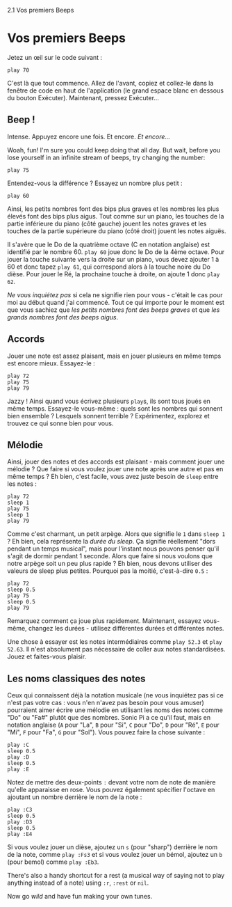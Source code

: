 2.1 Vos premiers Beeps

# Vos premiers Beeps

Jetez un œil sur le code suivant :

```
play 70
```

C'est là que tout commence. Allez de l'avant, copiez et collez-le dans la fenêtre de code en haut de l'application (le grand espace blanc en dessous du bouton Exécuter). Maintenant, pressez Exécuter...

## Beep !

Intense. Appuyez encore une fois. Et encore. *Et encore...*

Woah, fun! I'm sure you could keep doing that all day. But wait, before you lose yourself in an infinite stream of beeps, try changing the number:

```
play 75
```

Entendez-vous la différence ? Essayez un nombre plus petit :

```
play 60
```

Ainsi, les petits nombres font des bips plus graves et les nombres les plus élevés font des bips plus aigus. Tout comme sur un piano, les touches de la partie inférieure du piano (côté gauche) jouent les notes graves et les touches de la partie supérieure du piano (côté droit) jouent les notes aiguës.

Il s'avère que le Do de la quatrième octave (C en notation anglaise) est identifié par le nombre 60. `play 60` joue donc le Do de la 4ème octave. Pour jouer la touche suivante vers la droite sur un piano, vous devez ajouter 1 à 60 et donc tapez `play 61`, qui correspond alors à la touche noire du Do dièse. Pour jouer le Ré, la prochaine touche à droite, on ajoute 1 donc `play 62`.

*Ne vous inquiétez pas* si cela ne signifie rien pour vous - c'était le cas pour moi au début quand j'ai commencé. Tout ce qui importe pour le moment est que vous sachiez que *les petits nombres font des beeps graves* et que *les grands nombres font des beeps aigus*.

## Accords

Jouer une note est assez plaisant, mais en jouer plusieurs en même temps est encore mieux. Essayez-le :

```
play 72
play 75
play 79
```

Jazzy ! Ainsi quand vous écrivez plusieurs `play`s, ils sont tous joués en même temps. Essayez-le vous-même : quels sont les nombres qui sonnent bien ensemble ? Lesquels sonnent terrible ? Expérimentez, explorez et trouvez ce qui sonne bien pour vous.

## Mélodie

Ainsi, jouer des notes et des accords est plaisant - mais comment jouer une mélodie ? Que faire si vous voulez jouer une note après une autre et pas en même temps ? Eh bien, c'est facile, vous avez juste besoin de `sleep` entre les notes :

```
play 72
sleep 1
play 75
sleep 1
play 79
```

Comme c'est charmant, un petit arpège. Alors que signifie le `1` dans `sleep 1` ? Eh bien, cela représente la *durée du sleep*. Ça signifie réellement "dors pendant un temps musical", mais pour l'instant nous pouvons penser qu'il s'agit de dormir pendant 1 seconde. Alors que faire si nous voulons que notre arpège soit un peu plus rapide ? Eh bien, nous devons utiliser des valeurs de sleep plus petites. Pourquoi pas la moitié, c'est-à-dire `0.5` :

```
play 72
sleep 0.5
play 75
sleep 0.5
play 79
```

Remarquez comment ça joue plus rapidement. Maintenant, essayez vous-même, changez les durées - utilisez différentes durées et différentes notes.

Une chose à essayer est les notes intermédiaires comme `play 52.3` et `play 52.63`. Il n'est absolument pas nécessaire de coller aux notes standardisées. Jouez et faites-vous plaisir.


## Les noms classiques des notes

Ceux qui connaissent déjà la notation musicale (ne vous inquiétez pas si ce n'est pas votre cas : vous n'en n'avez pas besoin pour vous amuser) pourraient aimer écrire une mélodie en utilisant les noms des notes comme "Do" ou "Fa#" plutôt que des nombres. Sonic Pi a ce qu'il faut, mais en notation anglaise (`A` pour "La", `B` pour "Si", `C` pour "Do", `D` pour "Ré", `E` pour "Mi", `F` pour "Fa", `G` pour "Sol"). Vous pouvez faire la chose suivante :

```
play :C
sleep 0.5
play :D
sleep 0.5
play :E
```

Notez de mettre des deux-points `:` devant votre nom de note de manière qu'elle apparaisse en rose. Vous pouvez également spécifier l'octave en ajoutant un nombre derrière le nom de la note :

```
play :C3
sleep 0.5
play :D3
sleep 0.5
play :E4
```

Si vous voulez jouer un dièse, ajoutez un `s` (pour "sharp") derrière le nom de la note, comme `play :Fs3` et si vous voulez jouer un bémol, ajoutez un `b` (pour bemol) comme `play :Eb3`.

There's also a handy shortcut for a rest (a musical way of saying not to play anything instead of a note) using `:r`, `:rest` or `nil`.

Now go *wild* and have fun making your own tunes.
